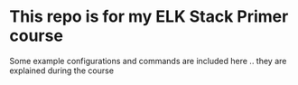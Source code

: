 # This repo is for my ELK Stack Primer course

Some example configurations and commands are included here .. they are explained during the course
